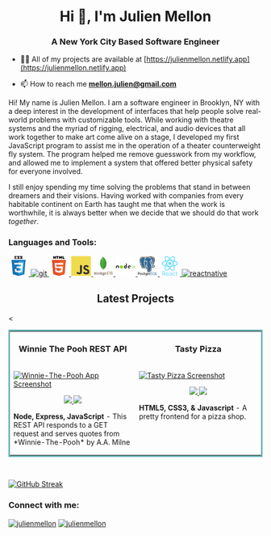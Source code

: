<h1 align="center">Hi 👋, I'm Julien Mellon</h1>
<h3 align="center">A New York City Based Software Engineer</h3>

- 👨‍💻 All of my projects are available at [https://julienmellon.netlify.app](https://julienmellon.netlify.app)

- 📫 How to reach me **mellon.julien@gmail.com**

<p align="left">Hi!  My name is Julien Mellon.  I am a software engineer in Brooklyn, NY with a deep interest in the development of interfaces that help people solve real-world problems with customizable tools.  While working with theatre systems and the myriad of rigging, electrical, and audio devices that all work together to make art come alive on a stage, I developed my first JavaScript program to assist me in the operation of a theater counterweight fly system.  The program helped me remove guesswork from my workflow, and allowed me to implement a system that offered better physical safety for everyone involved.

I still enjoy spending my time solving the problems that stand in between dreamers and their visions.  Having worked with companies from every habitable continent on Earth has taught me that when the work is worthwhile, it is always better when we decide that we should do that work *together*.
 </p>



<h3 align="left">Languages and Tools:</h3>
<p align="left"> <a href="https://www.w3schools.com/css/" target="_blank" rel="noreferrer"> <img src="https://raw.githubusercontent.com/devicons/devicon/master/icons/css3/css3-original-wordmark.svg" alt="css3" width="40" height="40"/> </a> <a href="https://git-scm.com/" target="_blank" rel="noreferrer"> <img src="https://www.vectorlogo.zone/logos/git-scm/git-scm-icon.svg" alt="git" width="40" height="40"/> </a> <a href="https://www.w3.org/html/" target="_blank" rel="noreferrer"> <img src="https://raw.githubusercontent.com/devicons/devicon/master/icons/html5/html5-original-wordmark.svg" alt="html5" width="40" height="40"/> </a> <a href="https://developer.mozilla.org/en-US/docs/Web/JavaScript" target="_blank" rel="noreferrer"> <img src="https://raw.githubusercontent.com/devicons/devicon/master/icons/javascript/javascript-original.svg" alt="javascript" width="40" height="40"/> </a> <a href="https://www.mongodb.com/" target="_blank" rel="noreferrer"> <img src="https://raw.githubusercontent.com/devicons/devicon/master/icons/mongodb/mongodb-original-wordmark.svg" alt="mongodb" width="40" height="40"/> </a> <a href="https://nodejs.org" target="_blank" rel="noreferrer"> <img src="https://raw.githubusercontent.com/devicons/devicon/master/icons/nodejs/nodejs-original-wordmark.svg" alt="nodejs" width="40" height="40"/> </a> <a href="https://www.postgresql.org" target="_blank" rel="noreferrer"> <img src="https://raw.githubusercontent.com/devicons/devicon/master/icons/postgresql/postgresql-original-wordmark.svg" alt="postgresql" width="40" height="40"/> </a> <a href="https://reactjs.org/" target="_blank" rel="noreferrer"> <img src="https://raw.githubusercontent.com/devicons/devicon/master/icons/react/react-original-wordmark.svg" alt="react" width="40" height="40"/> </a> <a href="https://reactnative.dev/" target="_blank" rel="noreferrer"> <img src="https://reactnative.dev/img/header_logo.svg" alt="reactnative" width="40" height="40"/> </a> </p>

<h2 align="center">Latest Projects</h2>
<table bordercolor="#66b2b2">
  
  <tr>
    <td width="50%" valign="top">
      <h3 align="center">Winnie The Pooh REST API</h3>
        <br>
        <a target="_blank" href="https://poohquotes.herokuapp.com/">
            <img src="https://cdn.discordapp.com/attachments/946850401536319571/1021022470016344064/unknown.png" width="100%" alt="Winnie-The-Pooh App Screenshot">
        </a>
        <br>
        <p align="center">
          
  <a href="https://github.com/JulienMellon/pooh-quotes-api" target="_blank">
    <img src="https://img.shields.io/badge/Code-black?style=for-the-badge&logo=github">
  </a>  
  <a href="https://poohquotes.herokuapp.com/" target="_blank">
    <img src="https://img.shields.io/badge/-website-green?style=for-the-badge&color=243964">
  </a>
      </p>
        <p><strong>Node, Express, JavaScript</strong> - This REST API responds to a GET request and serves quotes from *Winnie-The-Pooh* by A.A. Milne</p>
    </td>
    <td width="50%" valign="top">
      <h3 align="center">Tasty Pizza</h3>
        <br>
      <a target="_blank" href="https://tastypizzanyc.netlify.app/">
            <img src="https://media.giphy.com/media/vR4Jq0MALmyg91trzr/giphy.gif" width="100%"  alt="Tasty Pizza Screenshot"/>
        </a>
        <br>
        <p align="center">
          
  <a href="https://github.com/JulienMellon/tasty-pizza/" target="_blank">
    <img src="https://img.shields.io/badge/Code-black?style=for-the-badge&logo=github">
  </a>
  <a href="https://tastypizzanyc.netlify.app/" target="_blank">
    <img src="https://img.shields.io/badge/-website-green?style=for-the-badge&color=243964">
  </a>
      </p>
        <p><strong>HTML5, CSS3, & Javascript</strong> - A pretty frontend for a pizza shop.</p>
    </td>
  </tr>
  
  <
</table>

<br>

[![GitHub Streak](https://github-readme-streak-stats.herokuapp.com?user=julienmellon&theme=merko&hide_border=true)](https://git.io/streak-stats)

<h3 align="left">Connect with me:</h3>
<p align="left">
<a href="https://twitter.com/julienmellon" target="blank"><img align="center" src="https://raw.githubusercontent.com/rahuldkjain/github-profile-readme-generator/master/src/images/icons/Social/twitter.svg" alt="julienmellon" height="30" width="40" /></a>
<a href="https://linkedin.com/in/julienmellon" target="blank"><img align="center" src="https://raw.githubusercontent.com/rahuldkjain/github-profile-readme-generator/master/src/images/icons/Social/linked-in-alt.svg" alt="julienmellon" height="30" width="40" /></a>
</p>
